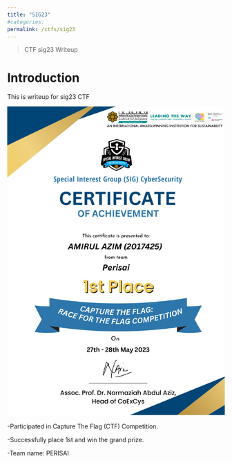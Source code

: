 ```yaml
---
title: "SIG23"
#categories: 
permalink: /ctfs/sig23
---
```


> CTF sig23 Writeup

# Introduction

This is writeup for sig23 CTF

![certificate](/assets/c/Amirul_Azim_CTF_SIG_Certificate.png)

-Participated in Capture The Flag (CTF) Competition.

-Successfully place 1st and win the grand prize.

-Team name: PERISAI

